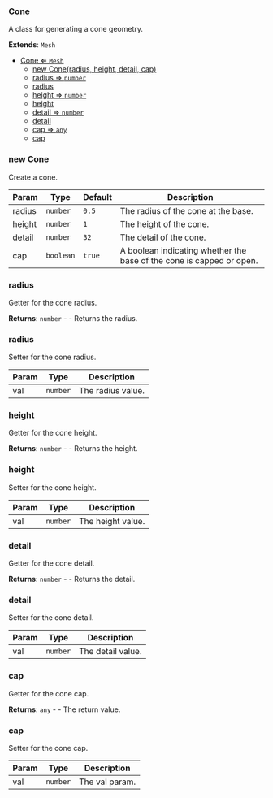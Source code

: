<a name="Cone"></a>

### Cone 
A class for generating a cone geometry.


**Extends**: <code>Mesh</code>  

* [Cone ⇐ <code>Mesh</code>](#Cone)
    * [new Cone(radius, height, detail, cap)](#new-Cone)
    * [radius ⇒ <code>number</code>](#radius)
    * [radius](#radius)
    * [height ⇒ <code>number</code>](#height)
    * [height](#height)
    * [detail ⇒ <code>number</code>](#detail)
    * [detail](#detail)
    * [cap ⇒ <code>any</code>](#cap)
    * [cap](#cap)

<a name="new_Cone_new"></a>

### new Cone
Create a cone.


| Param | Type | Default | Description |
| --- | --- | --- | --- |
| radius | <code>number</code> | <code>0.5</code> | The radius of the cone at the base. |
| height | <code>number</code> | <code>1</code> | The height of the cone. |
| detail | <code>number</code> | <code>32</code> | The detail of the cone. |
| cap | <code>boolean</code> | <code>true</code> | A boolean indicating whether the base of the cone is capped or open. |

<a name="Cone+radius"></a>

### radius 
Getter for the cone radius.


**Returns**: <code>number</code> - - Returns the radius.  
<a name="Cone+radius"></a>

### radius
Setter for the cone radius.



| Param | Type | Description |
| --- | --- | --- |
| val | <code>number</code> | The radius value. |

<a name="Cone+height"></a>

### height 
Getter for the cone height.


**Returns**: <code>number</code> - - Returns the height.  
<a name="Cone+height"></a>

### height
Setter for the cone height.



| Param | Type | Description |
| --- | --- | --- |
| val | <code>number</code> | The height value. |

<a name="Cone+detail"></a>

### detail 
Getter for the cone detail.


**Returns**: <code>number</code> - - Returns the detail.  
<a name="Cone+detail"></a>

### detail
Setter for the cone detail.



| Param | Type | Description |
| --- | --- | --- |
| val | <code>number</code> | The detail value. |

<a name="Cone+cap"></a>

### cap 
Getter for the cone cap.


**Returns**: <code>any</code> - - The return value.  
<a name="Cone+cap"></a>

### cap
Setter for the cone cap.



| Param | Type | Description |
| --- | --- | --- |
| val | <code>number</code> | The val param. |

